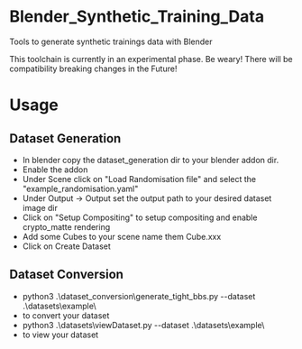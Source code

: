 # Blender_Synthetic_Training_Data
Tools to generate synthetic trainings data with Blender

This toolchain is currently in an experimental phase. Be weary!
There will be compatibility breaking changes in the Future!

# Usage
## Dataset Generation
* In blender copy the dataset_generation dir to your blender addon dir.
* Enable the addon
* Under Scene click on "Load Randomisation file" and select the "example_randomisation.yaml"
* Under Output -> Output set the output path to your desired dataset image dir
* Click on "Setup Compositing" to setup compositing and enable crypto_matte rendering
* Add some Cubes to your scene name them Cube.xxx
* Click on Create Dataset
## Dataset Conversion

* python3 .\dataset_conversion\generate_tight_bbs.py --dataset .\datasets\example\
* to convert your dataset
* python3 .\datasets\viewDataset.py --dataset .\datasets\example\
* to view your dataset


